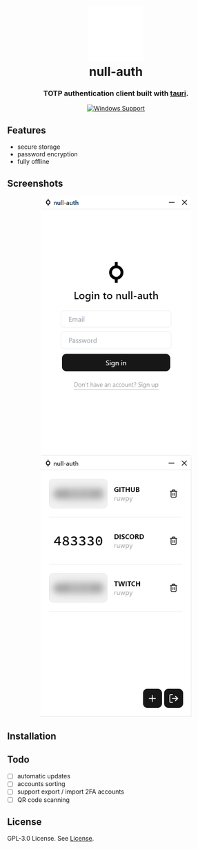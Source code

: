 <h1 align="center">
  <img src="./public/nullauth-white.svg" alt="app icon" width="128" />
  <br>
  <div>null-auth</div>
</h1>

<h3 align="center">
TOTP authentication client built with <a href="https://github.com/tauri-apps/tauri">tauri</a>.
</h3>

<div align="center">
  
[![Windows Support](https://img.shields.io/badge/Windows-0078D6?style=flat&logo=windows&logoColor=white)](https://github.com/pwltr/tauthy/releases)

</div>

## Features

- secure storage
- password encryption
- fully offline

## Screenshots

<div align="center">
  <img src="./screenshots/login.png" alt="login page" height="600px" />
  <img src="./screenshots/dashboard.png" alt="dashboard page" height="600px" />
</div>

## Installation

## Todo

- [ ] automatic updates
- [ ] accounts sorting
- [ ] support export / import 2FA accounts
- [ ] QR code scanning

## License

GPL-3.0 License. See [License](./LICENSE).

